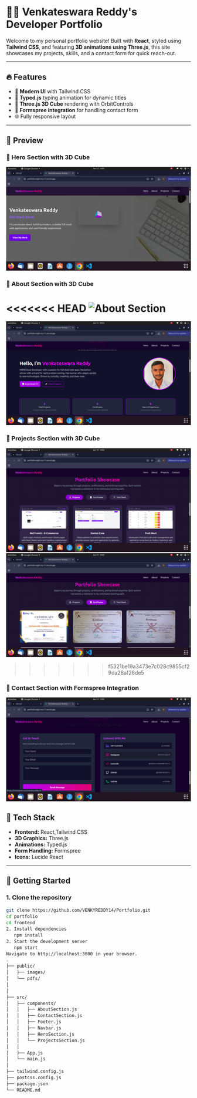 # 🧑‍💻 Venkateswara Reddy's Developer Portfolio

Welcome to my personal portfolio website! Built with **React**, styled using **Tailwind CSS**, and featuring **3D animations using Three.js**, this site showcases my projects, skills, and a contact form for quick reach-out.

---

## 🔥 Features

- 🚀 **Modern UI** with Tailwind CSS  
- 🎯 **Typed.js** typing animation for dynamic titles  
- 🧊 **Three.js 3D Cube** rendering with OrbitControls  
- 💌 **Formspree integration** for handling contact form  
- 🌐 Fully responsive layout  

---

## 📸 Preview

### 🔹 Hero Section with 3D Cube  
![Hero Section](https://raw.githubusercontent.com/VENKYREDDY14/Portfolio/main/frontend/public/images/Hero.png)


### 🔹 About Section with 3D Cube  
<<<<<<< HEAD
![About Section](./public/images/About.png)
=======
![About Section](https://raw.githubusercontent.com/VENKYREDDY14/Portfolio/main/frontend/public/images/About.png)


### 🔹 Projects Section with 3D Cube  
![Projects Section](https://raw.githubusercontent.com/VENKYREDDY14/Portfolio/main/frontend/public/images/Projects.png)
![Projects Section](https://raw.githubusercontent.com/VENKYREDDY14/Portfolio/main/frontend/public/images/Certificates.png)
>>>>>>> f5321be19a3473e7c028c9855cf29da28af28de5


### 🔹 Contact Section with Formspree Integration  
![Contact Section](https://raw.githubusercontent.com/VENKYREDDY14/Portfolio/main/frontend/public/images/Contact.png)


## 🧪 Tech Stack

- **Frontend:** React,Tailwind CSS  
- **3D Graphics:** Three.js
- **Animations:** Typed.js  
- **Form Handling:** Formspree  
- **Icons:** Lucide React

---

## 🚀 Getting Started

### 1. Clone the repository

```bash
git clone https://github.com/VENKYREDDY14/Portfolio.git
cd portfolio
cd frontend
2. Install dependencies
   npm install
3. Start the development server
   npm start
Navigate to http://localhost:3000 in your browser.
.
├── public/
│   ├── images/
│   └── pdfs/
│       
│
├── src/
│   ├── components/
│   │   ├── AboutSection.js
│   │   ├── ContactSection.js
│   │   ├── Footer.js
│   │   ├── Navbar.js
│   │   ├── HeroSection.js
│   │   └── ProjectsSection.js
│   │
│   ├── App.js
│   └── main.js
│
├── tailwind.config.js
├── postcss.config.js
├── package.json
└── README.md
